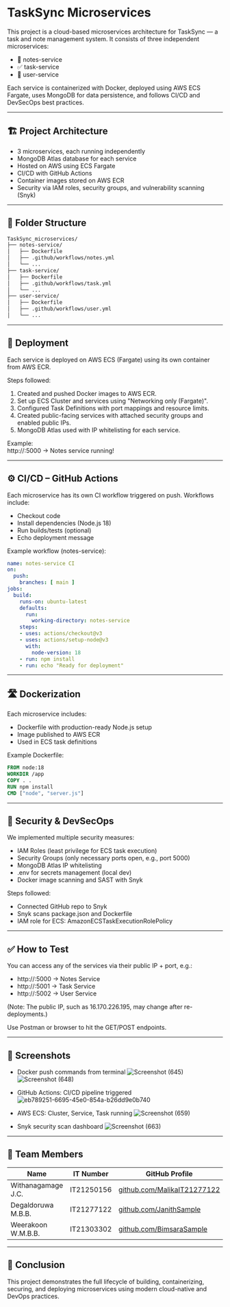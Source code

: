# TaskSync Microservices

This project is a cloud-based microservices architecture for TaskSync — a task and note management system. It consists of three independent microservices:

- 🧠 notes-service
- ✅ task-service
- 👤 user-service

Each service is containerized with Docker, deployed using AWS ECS Fargate, uses MongoDB for data persistence, and follows CI/CD and DevSecOps best practices.

---

## 🏗 Project Architecture

- 3 microservices, each running independently
- MongoDB Atlas database for each service
- Hosted on AWS using ECS Fargate
- CI/CD with GitHub Actions
- Container images stored on AWS ECR
- Security via IAM roles, security groups, and vulnerability scanning (Snyk)

---

## 📁 Folder Structure

```bash
TaskSync_microservices/
├── notes-service/
│   ├── Dockerfile
│   ├── .github/workflows/notes.yml
│   └── ...
├── task-service/
│   ├── Dockerfile
│   ├── .github/workflows/task.yml
│   └── ...
├── user-service/
│   ├── Dockerfile
│   ├── .github/workflows/user.yml
│   └── ...
```

---

## 🚀 Deployment

Each service is deployed on AWS ECS (Fargate) using its own container from AWS ECR.

Steps followed:

1. Created and pushed Docker images to AWS ECR.
2. Set up ECS Cluster and services using "Networking only (Fargate)".
3. Configured Task Definitions with port mappings and resource limits.
4. Created public-facing services with attached security groups and enabled public IPs.
5. MongoDB Atlas used with IP whitelisting for each service.

Example:  
http://<your-public-ip>:5000 → Notes service running!

---

## ⚙️ CI/CD – GitHub Actions

Each microservice has its own CI workflow triggered on push. Workflows include:

- Checkout code
- Install dependencies (Node.js 18)
- Run builds/tests (optional)
- Echo deployment message

Example workflow (notes-service):

```yaml
name: notes-service CI
on:
  push:
    branches: [ main ]
jobs:
  build:
    runs-on: ubuntu-latest
    defaults:
      run:
        working-directory: notes-service
    steps:
    - uses: actions/checkout@v3
    - uses: actions/setup-node@v3
      with:
        node-version: 18
    - run: npm install
    - run: echo "Ready for deployment"
```

---

## 🛣️ Dockerization

Each microservice includes:

- Dockerfile with production-ready Node.js setup
- Image published to AWS ECR
- Used in ECS task definitions

Example Dockerfile:

```Dockerfile
FROM node:18
WORKDIR /app
COPY . .
RUN npm install
CMD ["node", "server.js"]
```

---

## 🔐 Security & DevSecOps

We implemented multiple security measures:

- IAM Roles (least privilege for ECS task execution)
- Security Groups (only necessary ports open, e.g., port 5000)
- MongoDB Atlas IP whitelisting
- .env for secrets management (local dev)
- Docker image scanning and SAST with Snyk

Steps followed:
- Connected GitHub repo to Snyk
- Snyk scans package.json and Dockerfile
- IAM role for ECS: AmazonECSTaskExecutionRolePolicy

---

## ✅ How to Test

You can access any of the services via their public IP + port, e.g.:

- http://<public-ip>:5000 → Notes Service
- http://<public-ip>:5001 → Task Service
- http://<public-ip>:5002 → User Service

(Note: The public IP, such as 16.170.226.195, may change after re-deployments.)

Use Postman or browser to hit the GET/POST endpoints.

---

## 📸 Screenshots

- Docker push commands from terminal
![Screenshot (645)](https://github.com/user-attachments/assets/38f2b22c-09b9-42d9-9b69-83161768d253)
![Screenshot (648)](https://github.com/user-attachments/assets/e9883767-613d-458c-b015-831e2efb3852)

- GitHub Actions: CI/CD pipeline triggered
![eb789251-6695-45e0-854a-b26dd9e0b740](https://github.com/user-attachments/assets/3a09d92a-ee15-4c43-8a60-321da094d689)
  
- AWS ECS: Cluster, Service, Task running
![Screenshot (659)](https://github.com/user-attachments/assets/1e7d89e8-39d5-4561-b123-a1063279f84b)

- Snyk security scan dashboard
![Screenshot (663)](https://github.com/user-attachments/assets/3f7a0495-6218-486b-b841-c868a1d1861f)

---

## 👥 Team Members

| Name                | IT Number   | GitHub Profile                                                     |
|---------------------|-------------|--------------------------------------------------------------------|
| Withanagamage J.C.  | IT21250156  | [github.com/MalikaIT21277122](https://github.com/MalikaIT21277122) |
| Degaldoruwa M.B.B.  | IT21277122  | [github.com/JanithSample](https://github.com/JanithSample)         |
| Weerakoon W.M.B.B.  | IT21303302  | [github.com/BimsaraSample](https://github.com/BimsaraSample)       |

---

## 🏁 Conclusion

This project demonstrates the full lifecycle of building, containerizing, securing, and deploying microservices using modern cloud-native and DevOps practices.
